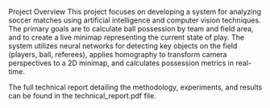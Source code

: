 Project Overview
This project focuses on developing a system for analyzing soccer matches using artificial intelligence and computer vision techniques. The primary goals are to calculate ball possession by team and field area, and to create a live minimap representing the current state of play. The system utilizes neural networks for detecting key objects on the field (players, ball, referees), applies homography to transform camera perspectives to a 2D minimap, and calculates possession metrics in real-time.

The full technical report detailing the methodology, experiments, and results can be found in the technical_report.pdf file.
